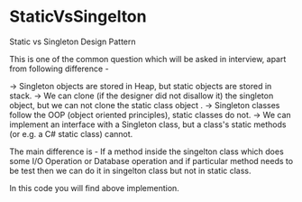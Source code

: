 # StaticVsSingelton
Static vs Singleton Design Pattern

This is one of the common question which will be asked in interview, apart from following difference - 

-> Singleton objects are stored in Heap, but static objects are stored in stack.
-> We can clone (if the designer did not disallow it) the singleton object, but we can not clone the static class object .
-> Singleton classes follow the OOP (object oriented principles), static classes do not.
-> We can implement an interface with a Singleton class, but a class's static methods (or e.g. a C# static class) cannot.

The main difference is - 
If a method inside the singelton class which does some I/O Operation or Database operation and if particular method needs to be test then we can do it in singelton class but not in static class. 

In this code you will find above implemention. 

